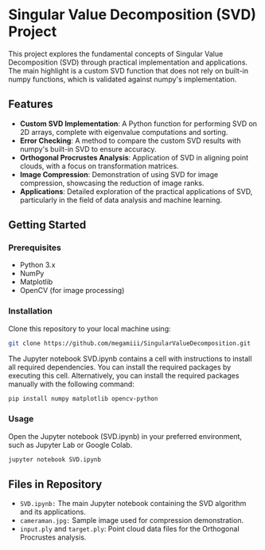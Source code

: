 # Singular Value Decomposition (SVD) Project

This project explores the fundamental concepts of Singular Value Decomposition (SVD) through practical implementation and applications. The main highlight is a custom SVD function that does not rely on built-in numpy functions, which is validated against numpy's implementation.

## Features

- **Custom SVD Implementation**: A Python function for performing SVD on 2D arrays, complete with eigenvalue computations and sorting.
- **Error Checking**: A method to compare the custom SVD results with numpy's built-in SVD to ensure accuracy.
- **Orthogonal Procrustes Analysis**: Application of SVD in aligning point clouds, with a focus on transformation matrices.
- **Image Compression**: Demonstration of using SVD for image compression, showcasing the reduction of image ranks.
- **Applications**: Detailed exploration of the practical applications of SVD, particularly in the field of data analysis and machine learning.

## Getting Started

### Prerequisites

- Python 3.x
- NumPy
- Matplotlib
- OpenCV (for image processing)

### Installation

Clone this repository to your local machine using:

```bash
git clone https://github.com/megamiii/SingularValueDecomposition.git
```

The Jupyter notebook SVD.ipynb contains a cell with instructions to install all required dependencies. You can install the required packages by executing this cell. Alternatively, you can install the required packages manually with the following command:

```bash
pip install numpy matplotlib opencv-python
```


### Usage
Open the Jupyter notebook (SVD.ipynb) in your preferred environment, such as Jupyter Lab or Google Colab.
```bash
jupyter notebook SVD.ipynb
```

## Files in Repository
- `SVD.ipynb:` The main Jupyter notebook containing the SVD algorithm and its applications.
- `cameraman.jpg:` Sample image used for compression demonstration.
- `input.ply` and `target.ply`: Point cloud data files for the Orthogonal Procrustes analysis.